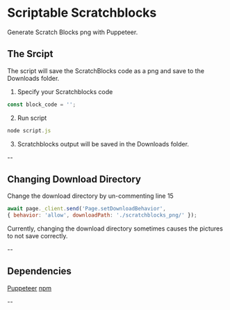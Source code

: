 # Scriptable Scratchblocks
Generate Scratch Blocks png with Puppeteer.

## The Srcipt

The script will save the ScratchBlocks code as a png and save to the Downloads folder.

1. Specify your Scratchblocks code
```javascript
const block_code = '';
```
2. Run script
```javascript
node script.js
```

3. Scratchblocks output will be saved in the Downloads folder.

--

## Changing Download Directory

Change the download directory by un-commenting line 15
```javascript
await page._client.send('Page.setDownloadBehavior', 
{ behavior: 'allow', downloadPath: './scratchblocks_png/' });
```
Currently, changing the download directory sometimes causes the pictures to not save correctly.

--

## Dependencies

[Puppeteer](https://github.com/GoogleChrome/puppeteer)
[npm](https://github.com/npm/cli)

--
